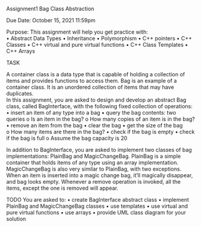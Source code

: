 Assignment1 
Bag Class Abstraction
 
 
Due Date: October 15, 2021 11:59pm 
 
Purpose: This assignment will help you get practice with:  
• Abstract Data Types 
• Inheritance 
• Polymorphism 
• C++ pointers 
• C++ Classes 
• C++ virtual and pure virtual functions 
• C++ Class Templates 
• C++ Arrays 
 
TASK 
 
A container class is a data type that is capable of holding a collection of items and provides 
functions to access them. Bag is an example of a container class. It is an unordered collection of 
items that may have duplicates.  
In this assignment, you are asked to design and develop an abstract Bag class, called 
BagInterface, with the following fixed collection of operations: 
• insert an item of any type into a bag 
• query the bag contents: two queries 
o Is an item in the bag? 
o How many copies of an item is in the bag? 
• remove an item from the bag 
• clear the bag 
• get the size of the bag  
o How many items are there in the bag? 
• check if the bag is empty 
• check if the bag is full 
o Assume the bag capacity is 20 
 
 

In addition to BagInterface, you are asked to implement two classes of bag 
implementations: PlainBag and MagicChangeBag. PlainBag is a simple container that 
holds items of any type using an array implementation. MagicChangeBag is also very similar 
to PlainBag, with two exceptions. When an item is inserted into a magic change bag, it’ll 
magically disappear, and bag looks empty. Whenever a remove operation is invoked, all the 
items, except the one is removed will appear.   
 

TODO 
You are asked to: 
• create BagInterface abstract class 
• implement PlainBag and MagicChangeBag classes 
• use templates 
• use virtual and pure virtual functions 
• use arrays 
• provide UML class diagram for your solution 